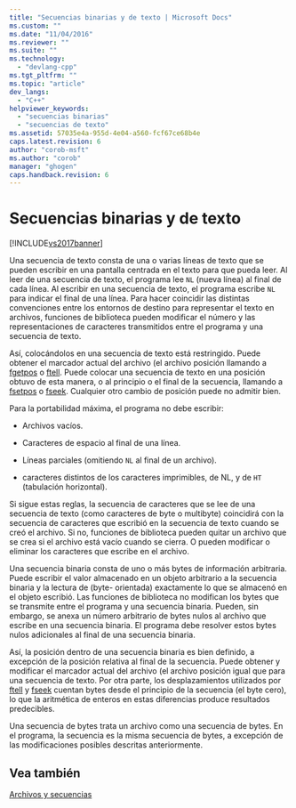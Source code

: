 ```yaml
---
title: "Secuencias binarias y de texto | Microsoft Docs"
ms.custom: ""
ms.date: "11/04/2016"
ms.reviewer: ""
ms.suite: ""
ms.technology: 
  - "devlang-cpp"
ms.tgt_pltfrm: ""
ms.topic: "article"
dev_langs: 
  - "C++"
helpviewer_keywords: 
  - "secuencias binarias"
  - "secuencias de texto"
ms.assetid: 57035e4a-955d-4e04-a560-fcf67ce68b4e
caps.latest.revision: 6
author: "corob-msft"
ms.author: "corob"
manager: "ghogen"
caps.handback.revision: 6
---
```

# Secuencias binarias y de texto
[!INCLUDE[vs2017banner](../assembler/inline/includes/vs2017banner.md)]

Una secuencia de texto consta de una o varias líneas de texto que se pueden escribir en una pantalla centrada en el texto para que pueda leer.  Al leer de una secuencia de texto, el programa lee `NL` \(nueva línea\) al final de cada línea.  Al escribir en una secuencia de texto, el programa escribe `NL` para indicar el final de una línea.  Para hacer coincidir las distintas convenciones entre los entornos de destino para representar el texto en archivos, funciones de biblioteca pueden modificar el número y las representaciones de caracteres transmitidos entre el programa y una secuencia de texto.  
  
 Así, colocándolos en una secuencia de texto está restringido.  Puede obtener el marcador actual del archivo \(el archivo posición llamando a [fgetpos](../c-runtime-library/reference/fgetpos.md) o [ftell](../c-runtime-library/reference/ftell-ftelli64.md).  Puede colocar una secuencia de texto en una posición obtuvo de esta manera, o al principio o el final de la secuencia, llamando a [fsetpos](../c-runtime-library/reference/fsetpos.md) o [fseek](../c-runtime-library/reference/fseek-fseeki64.md).  Cualquier otro cambio de posición puede no admitir bien.  
  
 Para la portabilidad máxima, el programa no debe escribir:  
  
-   Archivos vacíos.  
  
-   Caracteres de espacio al final de una línea.  
  
-   Líneas parciales \(omitiendo `NL` al final de un archivo\).  
  
-   caracteres distintos de los caracteres imprimibles, de NL, y de `HT` \(tabulación horizontal\).  
  
 Si sigue estas reglas, la secuencia de caracteres que se lee de una secuencia de texto \(como caracteres de byte o multibyte\) coincidirá con la secuencia de caracteres que escribió en la secuencia de texto cuando se creó el archivo.  Si no, funciones de biblioteca pueden quitar un archivo que se crea si el archivo está vacío cuando se cierra.  O pueden modificar o eliminar los caracteres que escribe en el archivo.  
  
 Una secuencia binaria consta de uno o más bytes de información arbitraria.  Puede escribir el valor almacenado en un objeto arbitrario a la secuencia binaria y la lectura de \(byte\- orientada\) exactamente lo que se almacenó en el objeto escribió.  Las funciones de biblioteca no modifican los bytes que se transmite entre el programa y una secuencia binaria.  Pueden, sin embargo, se anexa un número arbitrario de bytes nulos al archivo que escribe en una secuencia binaria.  El programa debe resolver estos bytes nulos adicionales al final de una secuencia binaria.  
  
 Así, la posición dentro de una secuencia binaria es bien definido, a excepción de la posición relativa al final de la secuencia.  Puede obtener y modificar el marcador actual del archivo \(el archivo posición igual que para una secuencia de texto.  Por otra parte, los desplazamientos utilizados por [ftell](../c-runtime-library/reference/ftell-ftelli64.md) y [fseek](../c-runtime-library/reference/fseek-fseeki64.md) cuentan bytes desde el principio de la secuencia \(el byte cero\), lo que la aritmética de enteros en estas diferencias produce resultados predecibles.  
  
 Una secuencia de bytes trata un archivo como una secuencia de bytes.  En el programa, la secuencia es la misma secuencia de bytes, a excepción de las modificaciones posibles descritas anteriormente.  
  
## Vea también  
 [Archivos y secuencias](../c-runtime-library/files-and-streams.md)